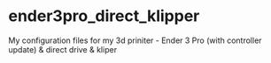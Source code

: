 # ender3pro_direct_klipper
My configuration files for my 3d priniter - Ender 3 Pro (with controller update) &amp; direct drive &amp; kliper
